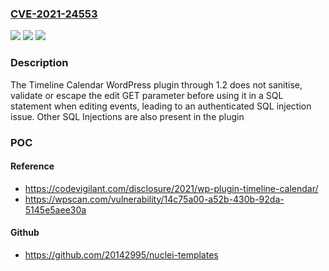 ### [CVE-2021-24553](https://cve.mitre.org/cgi-bin/cvename.cgi?name=CVE-2021-24553)
![](https://img.shields.io/static/v1?label=Product&message=Timeline%20Calendar&color=blue)
![](https://img.shields.io/static/v1?label=Version&message=1.2%3C%3D%201.2%20&color=brighgreen)
![](https://img.shields.io/static/v1?label=Vulnerability&message=CWE-89%20SQL%20Injection&color=brighgreen)

### Description

The Timeline Calendar WordPress plugin through 1.2 does not sanitise, validate or escape the edit GET parameter before using it in a SQL statement when editing events, leading to an authenticated SQL injection issue. Other SQL Injections are also present in the plugin

### POC

#### Reference
- https://codevigilant.com/disclosure/2021/wp-plugin-timeline-calendar/
- https://wpscan.com/vulnerability/14c75a00-a52b-430b-92da-5145e5aee30a

#### Github
- https://github.com/20142995/nuclei-templates

